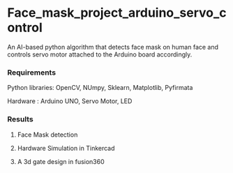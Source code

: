 # Face_mask_project_arduino_servo_control

An AI-based python algorithm that detects face mask
on human face and controls servo motor attached to the Arduino
board accordingly.
 
 
### Requirements
  Python libraries: OpenCV, NUmpy, Sklearn, Matplotlib, Pyfirmata
  
  Hardware : Arduino UNO, Servo Motor, LED
  
  
  
  
 
### Results 
1. Face Mask detection
2. Hardware Simulation in Tinkercad

3. A 3d gate design in fusion360



